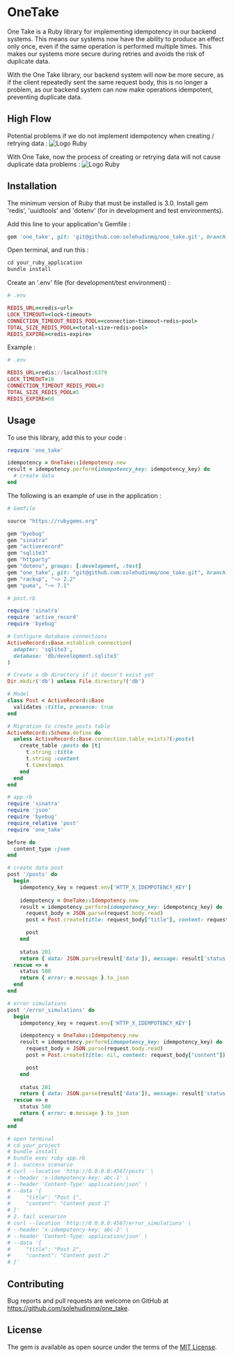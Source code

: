 # OneTake

One Take is a Ruby library for implementing idempotency in our backend systems. This means our systems now have the ability to produce an effect only once, even if the same operation is performed multiple times. This makes our systems more secure during retries and avoids the risk of duplicate data.

With the One Take library, our backend system will now be more secure, as if the client repeatedly sent the same request body, this is no longer a problem, as our backend system can now make operations idempotent, preventing duplicate data.

## High Flow

Potential problems if we do not implement idempotency when creating / retrying data :
![Logo Ruby](https://github.com/solehudinmq/one_take/blob/development/high_flow/One%20Take-problem.jpg)

With One Take, now the process of creating or retrying data will not cause duplicate data problems :
![Logo Ruby](https://github.com/solehudinmq/one_take/blob/development/high_flow/One%20Take-solution.jpg)

## Installation

The minimum version of Ruby that must be installed is 3.0. Install gem 'redis', 'uuidtools' and 'dotenv' (for in development and test environments).

Add this line to your application's Gemfile :
```ruby
gem 'one_take', git: 'git@github.com:solehudinmq/one_take.git', branch: 'main'
```

Open terminal, and run this :
```ruby
cd your_ruby_application
bundle install
```

Create an '.env' file (for development/test environment) :
```ruby
# .env

REDIS_URL=<redis-url>
LOCK_TIMEOUT=<lock-timeout>
CONNECTION_TIMEOUT_REDIS_POOL=<connection-timeout-redis-pool>
TOTAL_SIZE_REDIS_POOL=<total-size-redis-pool>
REDIS_EXPIRE=<redis-expire>
```

Example : 
```ruby
# .env

REDIS_URL=redis://localhost:6379
LOCK_TIMEOUT=10
CONNECTION_TIMEOUT_REDIS_POOL=3
TOTAL_SIZE_REDIS_POOL=5
REDIS_EXPIRE=60
```

## Usage

To use this library, add this to your code :
```ruby
require 'one_take'

idempotency = OneTake::Idempotency.new
result = idempotency.perform(idempotency_key: idempotency_key) do
  # create data
end
```

The following is an example of use in the application :
```ruby
# Gemfile

source "https://rubygems.org"

gem "byebug"
gem "sinatra"
gem "activerecord"
gem "sqlite3"
gem "httparty"
gem "dotenv", groups: [:development, :test]
gem "one_take", git: "git@github.com:solehudinmq/one_take.git", branch: "main"
gem "rackup", "~> 2.2"
gem "puma", "~> 7.1"
```

```ruby
# post.rb

require 'sinatra'
require 'active_record'
require 'byebug'

# Configure database connections
ActiveRecord::Base.establish_connection(
  adapter: 'sqlite3',
  database: 'db/development.sqlite3'
)

# Create a db directory if it doesn't exist yet
Dir.mkdir('db') unless File.directory?('db')

# Model
class Post < ActiveRecord::Base
  validates :title, presence: true
end

# Migration to create posts table
ActiveRecord::Schema.define do
  unless ActiveRecord::Base.connection.table_exists?(:posts)
    create_table :posts do |t|
      t.string :title
      t.string :content
      t.timestamps
    end
  end
end
```

```ruby
# app.rb
require 'sinatra'
require 'json'
require 'byebug'
require_relative 'post'
require 'one_take'

before do
  content_type :json
end

# create data post
post '/posts' do
  begin
    idempotency_key = request.env['HTTP_X_IDEMPOTENCY_KEY']
    
    idempotency = OneTake::Idempotency.new
    result = idempotency.perform(idempotency_key: idempotency_key) do
      request_body = JSON.parse(request.body.read)
      post = Post.create(title: request_body["title"], content: request_body["content"])

      post
    end
    
    status 201
    return { data: JSON.parse(result['data']), message: result['status'] }.to_json
  rescue => e
    status 500
    return { error: e.message }.to_json
  end
end

# error simulations
post '/error_simulations' do
  begin
    idempotency_key = request.env['HTTP_X_IDEMPOTENCY_KEY']

    idempotency = OneTake::Idempotency.new
    result = idempotency.perform(idempotency_key: idempotency_key) do
      request_body = JSON.parse(request.body.read)
      post = Post.create(title: nil, content: request_body["content"])

      post
    end
    
    status 201
    return { data: JSON.parse(result['data']), message: result['status'] }.to_json
  rescue => e
    status 500
    return { error: e.message }.to_json
  end
end

# open terminal
# cd your_project
# bundle install
# bundle exec ruby app.rb
# 1. success scenario
# curl --location 'http://0.0.0.0:4567/posts' \
# --header 'x-idempotency-key: abc-1' \
# --header 'Content-Type: application/json' \
# --data '{
#     "title": "Post 1",
#     "content": "Content post 1"
# }'
# 2. fail scenarion
# curl --location 'http://0.0.0.0:4567/error_simulations' \
# --header 'x-idempotency-key: abc-2' \
# --header 'Content-Type: application/json' \
# --data '{
#     "title": "Post 2",
#     "content": "Content post 2"
# }'
```

## Contributing

Bug reports and pull requests are welcome on GitHub at https://github.com/solehudinmq/one_take.

## License

The gem is available as open source under the terms of the [MIT License](https://opensource.org/licenses/MIT).
